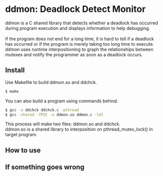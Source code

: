 # ddmon: Deadlock Detect Monitor

ddmon is a C shared library that detects whether a deadlock has occurred during program execution and displays information to help debugging.<br><br>
If the program does not end for a long time, it is hard to tell if a deadlock has occurred or if the program is merely taking too long time to execute.
ddmon uses runtime interpositioning to graph the relationships between mutexes and notify the programmer as soon as a deadlock occurs.
<br>

## Install
Use Makefile to build ddmon.so and ddchck.
```bash
$ make
```
You can also build a program using commands behind.
```bash
$ gcc -o ddchck ddchck.c -pthread
$ gcc -shared -fPIC -o ddmon.so ddmon.c -ldl
```
This process will make two files: ddmon.so and ddchck.<br>
ddmon.so is a shared library to interposition on pthread_mutex_lock() in target program.
## How to use

## If something goes wrong